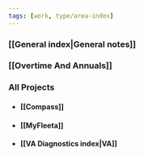 ```yaml
---
tags: [work, type/area-index]
---
```


### [[General index|General notes]]
### [[Overtime And Annuals]]
### All Projects
- #### [[Compass]]
- #### [[MyFleeta]]
- #### [[VA Diagnostics index|VA]]